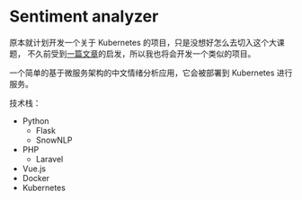 # Sentiment analyzer
原本就计划开发一个关于 Kubernetes 的项目，只是没想好怎么去切入这个大课题，
不久前受到[一篇文章](https://medium.com/free-code-camp/learn-kubernetes-in-under-3-hours-a-detailed-guide-to-orchestrating-containers-114ff420e882)的启发，所以我也将会开发一个类似的项目。

一个简单的基于微服务架构的中文情绪分析应用，它会被部署到 Kubernetes 进行服务。

技术栈：
- Python
    - Flask
    - SnowNLP
- PHP
    - Laravel
- Vue.js
- Docker
- Kubernetes